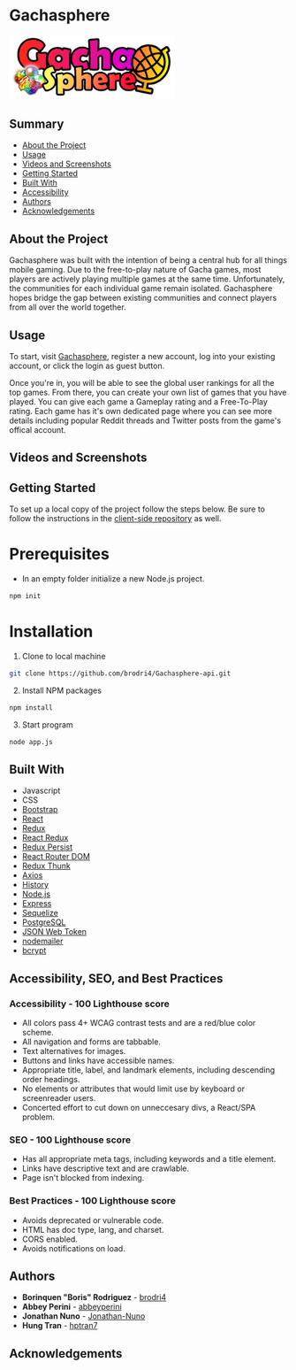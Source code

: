<h1> Gachasphere </h1>

<img src="./images/GachasphereRed.png" width="300" alt="Gachasphere logo"/>

<h2>Summary </h2>

- [About the Project](#about-the-project)
- [Usage](#usage)
- [Videos and Screenshots](#videos-and-screenshots)
- [Getting Started](#getting-started)
- [Built With](#built-with)
- [Accessibility](#accessibility)
- [Authors](#authors)
- [Acknowledgements](#acknowledgements)

## About the Project
Gachasphere was built with the intention of being a central hub for all things mobile gaming. Due to the free-to-play nature of Gacha games, most players are actively playing multiple games at the same time. Unfortunately, the communities for each individual game remain isolated. Gachasphere hopes bridge the gap between existing communities and connect players from all over the world together.

## Usage
To start, visit [Gachasphere](http://gachasphere.surge.sh), register a new account, log into your existing account, or click the login as guest button. 

Once you're in, you will be able to see the global user rankings for all the top games. From there, you can create your own list of games that you have played. You can give each game a Gameplay rating and a Free-To-Play rating. Each game has it's own dedicated page where you can see more details including popular Reddit threads and Twitter posts from the game's offical account.

## Videos and Screenshots

## Getting Started

To set up a local copy of the project follow the steps below. Be sure to follow the instructions in the [client-side repository](https://github.com/brodri4/Gachasphere-client) as well.

# Prerequisites

* In an empty folder initialize a new Node.js project.
```sh
npm init
```

# Installation

1. Clone to local machine
```sh
git clone https://github.com/brodri4/Gachasphere-api.git
```
2. Install NPM packages
```sh
npm install 
```
3. Start program
```sh
node app.js
```

## Built With

- Javascript
- CSS
- [Bootstrap](https://getbootstrap.com/)
- [React](https://reactjs.org/)
- [Redux](https://redux.js.org/)
- [React Redux](https://react-redux.js.org/)
- [Redux Persist](https://github.com/rt2zz/redux-persist)
- [React Router DOM](https://reactrouter.com/web/guides/quick-start)
- [Redux Thunk](https://github.com/reduxjs/redux-thunk)
- [Axios](https://github.com/axios/axios)
- [History](https://www.npmjs.com/package/history)
- [Node.js](https://nodejs.org/en/)
- [Express](https://expressjs.com/)
- [Sequelize](https://sequelize.org/)
- [PostgreSQL](https://www.postgresql.org/)
- [JSON Web Token](https://www.npmjs.com/package/jsonwebtoken)
- [nodemailer](https://nodemailer.com/about/)
- [bcrypt](https://www.npmjs.com/package/bcrypt)

## Accessibility, SEO, and Best Practices

### Accessibility - 100 Lighthouse score
- All colors pass 4+ WCAG contrast tests and are a red/blue color scheme.
- All navigation and forms are tabbable.
- Text alternatives for images.
- Buttons and links have accessible names.
- Appropriate title, label, and landmark elements, including descending order headings.
- No elements or attributes that would limit use by keyboard or screenreader users.
- Concerted effort to cut down on unneccesary divs, a React/SPA problem.

### SEO - 100 Lighthouse score
- Has all appropriate meta tags, including keywords and a title element.
- Links have descriptive text and are crawlable.
- Page isn't blocked from indexing.

### Best Practices - 100 Lighthouse score
- Avoids deprecated or vulnerable code.
- HTML has doc type, lang, and charset.
- CORS enabled.
- Avoids notifications on load.

## Authors

- **Borinquen "Boris" Rodriguez** - [brodri4](https://github.com/brodri4)
- **Abbey Perini** - [abbeyperini](https://github.com/abbeyperini)
- **Jonathan Nuno** - [Jonathan-Nuno](https://github.com/Jonathan-Nuno)
- **Hung Tran** - [hptran7](https://github.com/hptran7)

## Acknowledgements
